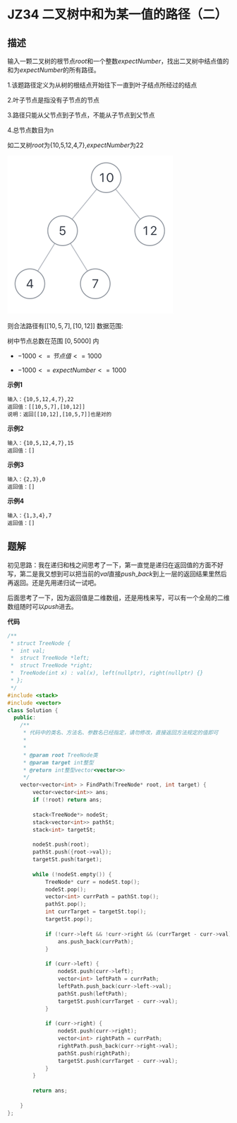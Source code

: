 # JZ34 二叉树中和为某一值的路径（二）

## 描述

输入一颗二叉树的根节点$root$和一个整数$expectNumber$，找出二叉树中结点值的和为$expectNumber$的所有路径。

<!--more-->  

1.该题路径定义为从树的根结点开始往下一直到叶子结点所经过的结点   

2.叶子节点是指没有子节点的节点   

3.路径只能从父节点到子节点，不能从子节点到父节点   

4.总节点数目为n      

如二叉树$root$为{10,5,12,4,7},$expectNumber$为22 

![imgs](./imgs/JZ34_describe.png)

 则合法路径有$[[10,5,7],[10,12]]$
 数据范围: 

 树中节点总数在范围 $[0, 5000]$ 内  

- $-1000 <= 节点值 <= 1000$  

- $-1000 <= expectNumber <= 1000$

**示例1**

```
输入：{10,5,12,4,7},22
返回值：[[10,5,7],[10,12]]
说明：返回[[10,12],[10,5,7]]也是对的      
```

**示例2**

```
输入：{10,5,12,4,7},15
返回值：[]
```

**示例3**

```
输入：{2,3},0
返回值：[]
```

**示例4**

```
输入：{1,3,4},7
返回值：[]
```

## 题解

初见思路：我在递归和栈之间思考了一下，第一直觉是递归在返回值的方面不好写，第二是我又想到可以把当前的$val$直接$push\_back$到上一层的返回结果里然后再返回。还是先用递归试一试吧。

后面思考了一下，因为返回值是二维数组，还是用栈来写，可以有一个全局的二维数组随时可以$push$进去。

**代码**

```C++
/**
 * struct TreeNode {
 *  int val;
 *  struct TreeNode *left;
 *  struct TreeNode *right;
 *  TreeNode(int x) : val(x), left(nullptr), right(nullptr) {}
 * };
 */
#include <stack>
#include <vector>
class Solution {
  public:
    /**
     * 代码中的类名、方法名、参数名已经指定，请勿修改，直接返回方法规定的值即可
     *
     *
     * @param root TreeNode类
     * @param target int整型
     * @return int整型vector<vector<>>
     */
    vector<vector<int> > FindPath(TreeNode* root, int target) {
        vector<vector<int>> ans;
        if (!root) return ans;

        stack<TreeNode*> nodeSt;
        stack<vector<int>> pathSt;
        stack<int> targetSt;

        nodeSt.push(root);
        pathSt.push({root->val});
        targetSt.push(target);

        while (!nodeSt.empty()) {
            TreeNode* curr = nodeSt.top();
            nodeSt.pop();
            vector<int> currPath = pathSt.top();
            pathSt.pop();
            int currTarget = targetSt.top();
            targetSt.pop();

            if (!curr->left && !curr->right && (currTarget - curr->val) == 0) {
                ans.push_back(currPath);
            }

            if (curr->left) {
                nodeSt.push(curr->left);
                vector<int> leftPath = currPath;
                leftPath.push_back(curr->left->val);
                pathSt.push(leftPath);
                targetSt.push(currTarget - curr->val);
            }

            if (curr->right) {
                nodeSt.push(curr->right);
                vector<int> rightPath = currPath;
                rightPath.push_back(curr->right->val);
                pathSt.push(rightPath);
                targetSt.push(currTarget - curr->val);
            }
        }

        return ans;

    }
};
